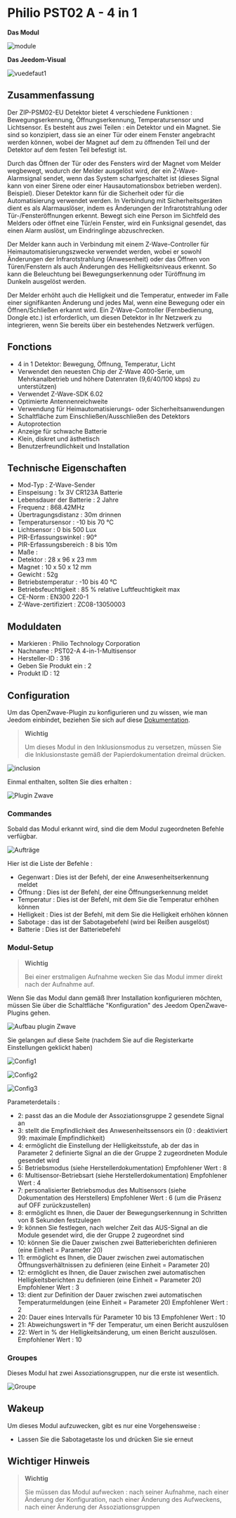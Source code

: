 # Philio PST02 A - 4 in 1

**Das Modul**

![module](images/philio.pst02a/module.jpg)

**Das Jeedom-Visual**

![vuedefaut1](images/philio.pst02a/vuedefaut1.jpg)

## Zusammenfassung

Der ZIP-PSM02-EU Detektor bietet 4 verschiedene Funktionen : Bewegungserkennung, Öffnungserkennung, Temperatursensor und Lichtsensor. Es besteht aus zwei Teilen : ein Detektor und ein Magnet. Sie sind so konzipiert, dass sie an einer Tür oder einem Fenster angebracht werden können, wobei der Magnet auf dem zu öffnenden Teil und der Detektor auf dem festen Teil befestigt ist.

Durch das Öffnen der Tür oder des Fensters wird der Magnet vom Melder wegbewegt, wodurch der Melder ausgelöst wird, der ein Z-Wave-Alarmsignal sendet, wenn das System scharfgeschaltet ist (dieses Signal kann von einer Sirene oder einer Hausautomationsbox betrieben werden). Beispiel). Dieser Detektor kann für die Sicherheit oder für die Automatisierung verwendet werden. In Verbindung mit Sicherheitsgeräten dient es als Alarmauslöser, indem es Änderungen der Infrarotstrahlung oder Tür-/Fensteröffnungen erkennt. Bewegt sich eine Person im Sichtfeld des Melders oder öffnet eine Tür/ein Fenster, wird ein Funksignal gesendet, das einen Alarm auslöst, um Eindringlinge abzuschrecken.

Der Melder kann auch in Verbindung mit einem Z-Wave-Controller für Heimautomatisierungszwecke verwendet werden, wobei er sowohl Änderungen der Infrarotstrahlung (Anwesenheit) oder das Öffnen von Türen/Fenstern als auch Änderungen des Helligkeitsniveaus erkennt. So kann die Beleuchtung bei Bewegungserkennung oder Türöffnung im Dunkeln ausgelöst werden.

Der Melder erhöht auch die Helligkeit und die Temperatur, entweder im Falle einer signifikanten Änderung und jedes Mal, wenn eine Bewegung oder ein Öffnen/Schließen erkannt wird. Ein Z-Wave-Controller (Fernbedienung, Dongle etc.) ist erforderlich, um diesen Detektor in Ihr Netzwerk zu integrieren, wenn Sie bereits über ein bestehendes Netzwerk verfügen.

## Fonctions

-   4 in 1 Detektor: Bewegung, Öffnung, Temperatur, Licht
-   Verwendet den neuesten Chip der Z-Wave 400-Serie, um Mehrkanalbetrieb und höhere Datenraten (9,6/40/100 kbps) zu unterstützen)
-   Verwendet Z-Wave-SDK 6.02
-   Optimierte Antennenreichweite
-   Verwendung für Heimautomatisierungs- oder Sicherheitsanwendungen
-   Schaltfläche zum Einschließen/Ausschließen des Detektors
-   Autoprotection
-   Anzeige für schwache Batterie
-   Klein, diskret und ästhetisch
-   Benutzerfreundlichkeit und Installation

## Technische Eigenschaften

-   Mod-Typ : Z-Wave-Sender
-   Einspeisung : 1x 3V CR123A Batterie
-   Lebensdauer der Batterie : 2 Jahre
-   Frequenz : 868.42MHz
-   Übertragungsdistanz : 30m drinnen
-   Temperatursensor : -10 bis 70 °C
-   Lichtsensor : 0 bis 500 Lux
-   PIR-Erfassungswinkel : 90°
-   PIR-Erfassungsbereich : 8 bis 10m
-   Maße :
  -   Detektor : 28 x 96 x 23 mm
  -   Magnet : 10 x 50 x 12 mm
-   Gewicht : 52g
-   Betriebstemperatur : -10 bis 40 °C
-   Betriebsfeuchtigkeit : 85 % relative Luftfeuchtigkeit max
-   CE-Norm : EN300 220-1
-   Z-Wave-zertifiziert : ZC08-13050003

## Moduldaten

-   Markieren : Philio Technology Corporation
-   Nachname : PST02-A 4-in-1-Multisensor
-   Hersteller-ID : 316
-   Geben Sie Produkt ein : 2
-   Produkt ID : 12

## Configuration

Um das OpenZwave-Plugin zu konfigurieren und zu wissen, wie man Jeedom einbindet, beziehen Sie sich auf diese [Dokumentation](https://doc.jeedom.com/de_DE/plugins/automation%20protocol/openzwave/).

> **Wichtig**
>
> Um dieses Modul in den Inklusionsmodus zu versetzen, müssen Sie die Inklusionstaste gemäß der Papierdokumentation dreimal drücken.

![inclusion](images/philio.pst02a/inclusion.jpg)

Einmal enthalten, sollten Sie dies erhalten :

![Plugin Zwave](images/philio.pst02a/information.jpg)

### Commandes

Sobald das Modul erkannt wird, sind die dem Modul zugeordneten Befehle verfügbar.

![Aufträge](images/philio.pst02a/commandes.jpg)

Hier ist die Liste der Befehle :

-   Gegenwart : Dies ist der Befehl, der eine Anwesenheitserkennung meldet
-   Öffnung : Dies ist der Befehl, der eine Öffnungserkennung meldet
-   Temperatur : Dies ist der Befehl, mit dem Sie die Temperatur erhöhen können
-   Helligkeit : Dies ist der Befehl, mit dem Sie die Helligkeit erhöhen können
-   Sabotage : das ist der Sabotagebefehl (wird bei Reißen ausgelöst)
-   Batterie : Dies ist der Batteriebefehl

### Modul-Setup

> **Wichtig**
>
> Bei einer erstmaligen Aufnahme wecken Sie das Modul immer direkt nach der Aufnahme auf.

Wenn Sie das Modul dann gemäß Ihrer Installation konfigurieren möchten, müssen Sie über die Schaltfläche "Konfiguration" des Jeedom OpenZwave-Plugins gehen.

![Aufbau plugin Zwave](images/plugin/bouton_configuration.jpg)

Sie gelangen auf diese Seite (nachdem Sie auf die Registerkarte Einstellungen geklickt haben)

![Config1](images/philio.pst02a/config1.jpg)

![Config2](images/philio.pst02a/config2.jpg)

![Config3](images/philio.pst02a/config3.jpg)

Parameterdetails :

-   2: passt das an die Module der Assoziationsgruppe 2 gesendete Signal an
-   3: stellt die Empfindlichkeit des Anwesenheitssensors ein (0 : deaktiviert 99: maximale Empfindlichkeit)
-   4: ermöglicht die Einstellung der Helligkeitsstufe, ab der das in Parameter 2 definierte Signal an die der Gruppe 2 zugeordneten Module gesendet wird
-   5: Betriebsmodus (siehe Herstellerdokumentation) Empfohlener Wert : 8
-   6: Multisensor-Betriebsart (siehe Herstellerdokumentation) Empfohlener Wert : 4
-   7: personalisierter Betriebsmodus des Multisensors (siehe Dokumentation des Herstellers) Empfohlener Wert : 6 (um die Präsenz auf OFF zurückzustellen)
-   8: ermöglicht es Ihnen, die Dauer der Bewegungserkennung in Schritten von 8 Sekunden festzulegen
-   9: können Sie festlegen, nach welcher Zeit das AUS-Signal an die Module gesendet wird, die der Gruppe 2 zugeordnet sind
-   10: können Sie die Dauer zwischen zwei Batterieberichten definieren (eine Einheit = Parameter 20)
-   11: ermöglicht es Ihnen, die Dauer zwischen zwei automatischen Öffnungsverhältnissen zu definieren (eine Einheit = Parameter 20)
-   12: ermöglicht es Ihnen, die Dauer zwischen zwei automatischen Helligkeitsberichten zu definieren (eine Einheit = Parameter 20) Empfohlener Wert : 3
-   13: dient zur Definition der Dauer zwischen zwei automatischen Temperaturmeldungen (eine Einheit = Parameter 20) Empfohlener Wert : 2
-   20: Dauer eines Intervalls für Parameter 10 bis 13 Empfohlener Wert : 10
-   21: Abweichungswert in °F der Temperatur, um einen Bericht auszulösen
-   22: Wert in % der Helligkeitsänderung, um einen Bericht auszulösen. Empfohlener Wert : 10

### Groupes

Dieses Modul hat zwei Assoziationsgruppen, nur die erste ist wesentlich.

![Groupe](images/philio.pst02a/groupe.jpg)

## Wakeup

Um dieses Modul aufzuwecken, gibt es nur eine Vorgehensweise :

-   Lassen Sie die Sabotagetaste los und drücken Sie sie erneut

## Wichtiger Hinweis

> **Wichtig**
>
> Sie müssen das Modul aufwecken : nach seiner Aufnahme, nach einer Änderung der Konfiguration, nach einer Änderung des Aufweckens, nach einer Änderung der Assoziationsgruppen
